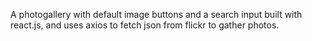 A photogallery with default image buttons and a search input built with  
react.js, and uses axios to fetch json from flickr to gather photos.